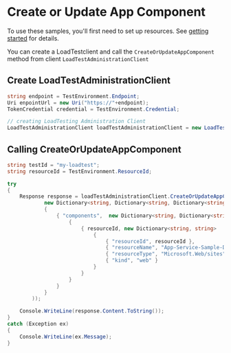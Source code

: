 # Create or Update App Component

To use these samples, you'll first need to set up resources. See [getting started](https://github.com/Azure/azure-sdk-for-net/blob/main/sdk/loadtestservice/Azure.Developer.LoadTesting/README.md#getting-started) for details.

You can create a LoadTestclient and call the `CreateOrUpdateAppComponent` method from client `LoadTestAdministrationClient`

## Create LoadTestAdministrationClient
```C# Snippet:Azure_Developer_LoadTesting_CreateAdminClient
string endpoint = TestEnvironment.Endpoint;
Uri enpointUrl = new Uri("https://"+endpoint);
TokenCredential credential = TestEnvironment.Credential;

// creating LoadTesting Administration Client
LoadTestAdministrationClient loadTestAdministrationClient = new LoadTestAdministrationClient(enpointUrl, credential);
```

## Calling CreateOrUpdateAppComponent
```C# Snippet:Azure_Developer_LoadTesting_CreateOrUpdateAppComponent
string testId = "my-loadtest";
string resourceId = TestEnvironment.ResourceId;

try
{
    Response response = loadTestAdministrationClient.CreateOrUpdateAppComponents(testId, RequestContent.Create(
            new Dictionary<string, Dictionary<string, Dictionary<string, string>>>
            {
                { "components",  new Dictionary<string, Dictionary<string, string>>
                    {
                        { resourceId, new Dictionary<string, string>
                            {
                                { "resourceId", resourceId },
                                { "resourceName", "App-Service-Sample-Demo" },
                                { "resourceType", "Microsoft.Web/sites" },
                                { "kind", "web" }
                            }
                        }
                    }
                }
            }
        ));

    Console.WriteLine(response.Content.ToString());
}
catch (Exception ex)
{
    Console.WriteLine(ex.Message);
}
```
